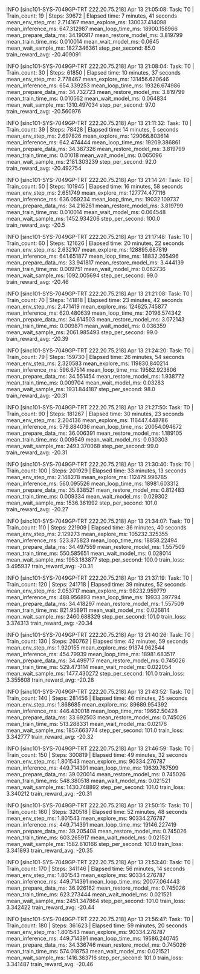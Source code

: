 INFO [sinc101-SYS-7049GP-TRT 222.20.75.218] Apr 13 21:05:08: Task: T0         | Train_count:        19 | Steps:     39672 | Elapsed time: 7 minutes, 41 seconds
mean_env_step_ms:         2.714167      mean_explore_ms:        130037.414098   mean_inference_ms:      647.312987      mean_loop_time_ms:      18900.158966
mean_prepare_data_ms:    34.190917      mean_restore_model_ms:    3.819799      mean_train_time_ms:       0.010014      mean_wait_model_ms:         0.0645
mean_wait_sample_ms:    1827.346361     step_per_second:              85.0      train_reward_avg:       -20.409091

INFO [sinc101-SYS-7049GP-TRT 222.20.75.218] Apr 13 21:08:04: Task: T0         | Train_count:        30 | Steps:     61850 | Elapsed time: 10 minutes, 37 seconds
mean_env_step_ms:         2.778467      mean_explore_ms:        131456.620646   mean_inference_ms:      654.339253      mean_loop_time_ms:      19326.674986
mean_prepare_data_ms:    34.732723      mean_restore_model_ms:    3.819799      mean_train_time_ms:       0.010562      mean_wait_model_ms:       0.064834
mean_wait_sample_ms:    1310.497034     step_per_second:              97.0      train_reward_avg:       -20.560976

INFO [sinc101-SYS-7049GP-TRT 222.20.75.218] Apr 13 21:11:32: Task: T0         | Train_count:        39 | Steps:     78428 | Elapsed time: 14 minutes, 5 seconds
mean_env_step_ms:         2.697826      mean_explore_ms:        129066.803614   mean_inference_ms:      642.474444      mean_loop_time_ms:      19209.386861
mean_prepare_data_ms:    34.387326      mean_restore_model_ms:    3.819799      mean_train_time_ms:        0.01018      mean_wait_model_ms:       0.065096
mean_wait_sample_ms:    2181.303239     step_per_second:              92.0      train_reward_avg:       -20.492754

INFO [sinc101-SYS-7049GP-TRT 222.20.75.218] Apr 13 21:14:24: Task: T0         | Train_count:        50 | Steps:    101945 | Elapsed time: 16 minutes, 58 seconds
mean_env_step_ms:         2.651749      mean_explore_ms:        127774.477116   mean_inference_ms:      636.059234      mean_loop_time_ms:      19032.109737
mean_prepare_data_ms:    34.216261      mean_restore_model_ms:    3.819799      mean_train_time_ms:       0.010014      mean_wait_model_ms:       0.064548
mean_wait_sample_ms:    1452.934206     step_per_second:             100.0      train_reward_avg:            -20.5

INFO [sinc101-SYS-7049GP-TRT 222.20.75.218] Apr 13 21:17:48: Task: T0         | Train_count:        60 | Steps:    121626 | Elapsed time: 20 minutes, 22 seconds
mean_env_step_ms:         2.632107      mean_explore_ms:        128895.687819   mean_inference_ms:      641.651877      mean_loop_time_ms:      18832.265496
mean_prepare_data_ms:    33.941817      mean_restore_model_ms:    3.444139      mean_train_time_ms:       0.009751      mean_wait_model_ms:       0.062736
mean_wait_sample_ms:    1092.005694     step_per_second:              99.0      train_reward_avg:           -20.46

INFO [sinc101-SYS-7049GP-TRT 222.20.75.218] Apr 13 21:21:08: Task: T0         | Train_count:        70 | Steps:    141818 | Elapsed time: 23 minutes, 42 seconds
mean_env_step_ms:         2.471419      mean_explore_ms:        124625.745877   mean_inference_ms:      620.480639      mean_loop_time_ms:      20196.574342
mean_prepare_data_ms:    34.614503      mean_restore_model_ms:    3.072143      mean_train_time_ms:       0.009871      mean_wait_model_ms:       0.036359
mean_wait_sample_ms:    2061.985493     step_per_second:              99.0      train_reward_avg:           -20.39

INFO [sinc101-SYS-7049GP-TRT 222.20.75.218] Apr 13 21:24:20: Task: T0         | Train_count:        79 | Steps:    159730 | Elapsed time: 26 minutes, 54 seconds
mean_env_step_ms:         2.320583      mean_explore_ms:        119830.840214   mean_inference_ms:       596.67514      mean_loop_time_ms:      19582.923806
mean_prepare_data_ms:    34.551454      mean_restore_model_ms:    1.938772      mean_train_time_ms:       0.009704      mean_wait_model_ms:        0.03283
mean_wait_sample_ms:    1931.844187     step_per_second:              98.0      train_reward_avg:           -20.31

INFO [sinc101-SYS-7049GP-TRT 222.20.75.218] Apr 13 21:27:50: Task: T0         | Train_count:        90 | Steps:    181267 | Elapsed time: 30 minutes, 23 seconds
mean_env_step_ms:         2.204136      mean_explore_ms:        116447.448786   mean_inference_ms:      579.884036      mean_loop_time_ms:      20054.094672
mean_prepare_data_ms:    36.006391      mean_restore_model_ms:    1.189105      mean_train_time_ms:       0.009549      mean_wait_model_ms:       0.030303
mean_wait_sample_ms:    2493.370068     step_per_second:              99.0      train_reward_avg:           -20.31

INFO [sinc101-SYS-7049GP-TRT 222.20.75.218] Apr 13 21:30:40: Task: T0         | Train_count:       100 | Steps:    201929 | Elapsed time: 33 minutes, 13 seconds
mean_env_step_ms:         2.148278      mean_explore_ms:        112479.996785   mean_inference_ms:      560.095526      mean_loop_time_ms:      18981.603312
mean_prepare_data_ms:    35.838521      mean_restore_model_ms:    0.812483      mean_train_time_ms:       0.009334      mean_wait_model_ms:       0.029302
mean_wait_sample_ms:    1536.361992     step_per_second:             101.0      train_reward_avg:           -20.27

INFO [sinc101-SYS-7049GP-TRT 222.20.75.218] Apr 13 21:34:07: Task: T0         | Train_count:       110 | Steps:    221909 | Elapsed time: 36 minutes, 40 seconds
mean_env_step_ms:         2.129273      mean_explore_ms:        105232.325355   mean_inference_ms:      523.875823      mean_loop_time_ms:      18858.22494
mean_prepare_data_ms:    34.497559      mean_restore_model_ms:    1.557509      mean_train_time_ms:     550.585651      mean_wait_model_ms:       0.028014
mean_wait_sample_ms:    1953.183877     step_per_second:             100.0      train_loss:               3.495937      train_reward_avg:           -20.31

INFO [sinc101-SYS-7049GP-TRT 222.20.75.218] Apr 13 21:37:19: Task: T0         | Train_count:       120 | Steps:    241718 | Elapsed time: 39 minutes, 52 seconds
mean_env_step_ms:         2.053717      mean_explore_ms:        98232.959779    mean_inference_ms:      488.956893      mean_loop_time_ms:      19933.397794
mean_prepare_data_ms:    34.418297      mean_restore_model_ms:    1.557509      mean_train_time_ms:     821.958911      mean_wait_model_ms:       0.026814
mean_wait_sample_ms:    2460.688329     step_per_second:             101.0      train_loss:               3.374313      train_reward_avg:           -20.34

INFO [sinc101-SYS-7049GP-TRT 222.20.75.218] Apr 13 21:40:26: Task: T0         | Train_count:       130 | Steps:    260762 | Elapsed time: 42 minutes, 59 seconds
mean_env_step_ms:         1.920155      mean_explore_ms:        91374.962544    mean_inference_ms:       454.79939      mean_loop_time_ms:      18981.683517
mean_prepare_data_ms:    34.499717      mean_restore_model_ms:    0.745026      mean_train_time_ms:     529.473114      mean_wait_model_ms:       0.022054
mean_wait_sample_ms:    1477.430272     step_per_second:             101.0      train_loss:               3.355608      train_reward_avg:           -20.28

INFO [sinc101-SYS-7049GP-TRT 222.20.75.218] Apr 13 21:43:52: Task: T0         | Train_count:       140 | Steps:    281456 | Elapsed time: 46 minutes, 25 seconds
mean_env_step_ms:         1.868685      mean_explore_ms:        89689.954392    mean_inference_ms:      446.430018      mean_loop_time_ms:      19662.50428
mean_prepare_data_ms:    33.692503      mean_restore_model_ms:    0.745026      mean_train_time_ms:     513.288331      mean_wait_model_ms:        0.02176
mean_wait_sample_ms:    1857.663774     step_per_second:             101.0      train_loss:               3.342777      train_reward_avg:           -20.32

INFO [sinc101-SYS-7049GP-TRT 222.20.75.218] Apr 13 21:46:59: Task: T0         | Train_count:       150 | Steps:    300819 | Elapsed time: 49 minutes, 32 seconds
mean_env_step_ms:         1.801543      mean_explore_ms:        90334.276787    mean_inference_ms:      449.714391      mean_loop_time_ms:      19639.767599
mean_prepare_data_ms:    39.020014      mean_restore_model_ms:    0.745026      mean_train_time_ms:     548.380518      mean_wait_model_ms:       0.021521
mean_wait_sample_ms:    1430.748892     step_per_second:             101.0      train_loss:               3.340212      train_reward_avg:           -20.31

INFO [sinc101-SYS-7049GP-TRT 222.20.75.218] Apr 13 21:50:15: Task: T0         | Train_count:       160 | Steps:    320518 | Elapsed time: 52 minutes, 48 seconds
mean_env_step_ms:         1.801543      mean_explore_ms:        90334.276787    mean_inference_ms:      449.714391      mean_loop_time_ms:      19146.227419
mean_prepare_data_ms:    39.205408      mean_restore_model_ms:    0.745026      mean_train_time_ms:     603.265917      mean_wait_model_ms:       0.021521
mean_wait_sample_ms:    1582.610166     step_per_second:             101.0      train_loss:               3.341893      train_reward_avg:           -20.35

INFO [sinc101-SYS-7049GP-TRT 222.20.75.218] Apr 13 21:53:40: Task: T0         | Train_count:       170 | Steps:    341146 | Elapsed time: 56 minutes, 14 seconds
mean_env_step_ms:         1.801543      mean_explore_ms:        90334.276787    mean_inference_ms:      449.714391      mean_loop_time_ms:      20077.064443
mean_prepare_data_ms:    36.926162      mean_restore_model_ms:    0.745026      mean_train_time_ms:     623.273444      mean_wait_model_ms:       0.021521
mean_wait_sample_ms:    2451.347864     step_per_second:             101.0      train_loss:               3.342422      train_reward_avg:           -20.44

INFO [sinc101-SYS-7049GP-TRT 222.20.75.218] Apr 13 21:56:47: Task: T0         | Train_count:       180 | Steps:    361623 | Elapsed time: 59 minutes, 20 seconds
mean_env_step_ms:         1.801543      mean_explore_ms:        90334.276787    mean_inference_ms:      449.714391      mean_loop_time_ms:      19586.240745
mean_prepare_data_ms:    34.336746      mean_restore_model_ms:    0.745026      mean_train_time_ms:     574.018753      mean_wait_model_ms:       0.021521
mean_wait_sample_ms:    1416.363716     step_per_second:             101.0      train_loss:               3.341487      train_reward_avg:           -20.46